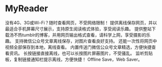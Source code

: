 # MyReader

没有4G、3G或Wi-Fi？随时查看网页，不受网络限制！
提供离线保存网页，并以最适合手机屏幕尺寸展示，支持原生阅读格式体验，享受阅读乐趣。
提供整站下载汤不热tumblr的博客，并用网页输出格式查看，请科学上网，享受摄影的乐趣。
支持微信公众号文章离线保存，对图片查看良好支持。
还能一次性将网页中视频全部保存到本地，离线查看。
内置传送门微信公众号文章精选，方便快捷查看资讯。
长按链接直接离线，也可以长按图片屏蔽图片，不受骚乱。
监听剪贴板，复制链接通知栏提示离线，方便快捷！
Offline Save，Web Saver。
